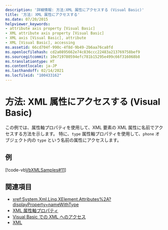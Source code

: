```yaml
---
description: '詳細情報: 方法:XML 属性にアクセスする (Visual Basic)'
title: '方法: XML 属性にアクセスする'
ms.date: 07/20/2015
helpviewer_keywords:
- attribute axis property [Visual Basic]
- XML attribute axis property [Visual Basic]
- XML axis [Visual Basic], attribute
- XML [Visual Basic], accessing
ms.assetid: 66cd704f-990c-4f8d-9b49-2b6aa76ca8fd
ms.openlocfilehash: cd2a0895662e74c836ccc22483a213769758bef9
ms.sourcegitcommit: 10e719780594efc781b15295e499c66f316068b8
ms.translationtype: HT
ms.contentlocale: ja-JP
ms.lasthandoff: 02/14/2021
ms.locfileid: "100433162"
---
```

# <a name="how-to-access-xml-attributes-visual-basic"></a>方法: XML 属性にアクセスする (Visual Basic)

この例では、属性軸プロパティを使用して、XML 要素の XML 属性に名前でアクセスする方法を示します。 特に、`type` 属性軸プロパティを使用して、`phone` オブジェクト内の `type` という名前の属性にアクセスします。  
  
## <a name="example"></a>例  

 [!code-vb[VbXMLSamples#11](~/samples/snippets/visualbasic/VS_Snippets_VBCSharp/VbXMLSamples/VB/XMLSamples5.vb#11)]  
  
## <a name="see-also"></a>関連項目

- <xref:System.Xml.Linq.XElement.Attributes%2A?displayProperty=nameWithType>
- [XML 属性軸プロパティ](../../../language-reference/xml-axis/xml-attribute-axis-property.md)
- [Visual Basic での XML へのアクセス](accessing-xml.md)
- [XML](index.md)
